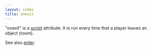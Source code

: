 ```yaml
---
layout: index
title: onexit
---
```


"onexit" is a [script](../types/script.html) attribute. It is run every time that a player leaves an object (room).

See also [enter](enter.html).
